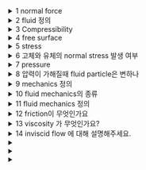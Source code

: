 <details>
  <summary>1 normal force</summary>

  ### 코드
  ```js
  ```
  ### 정답
  ```js
  표면이 물체에 가하는 힘 (힘의 방향이 표면에 수직)
  ```
</details>

<details>
  <summary>2 fluid 정의</summary>

  ### 코드
  ```js
  ```
  ### 정답
  ```js
  shear stress가 발생하면 지속적으로 형태가 변하는 물질
  (가스나 액체를 의미, shear stress가 작용하지 않음)

  압력 크기의 변화가 없고 표면에 가해지는 힘이 있다면, 가스와 액체는 똑같이 움직임
  (가스인지 액체인지 신경 안쓰고 분석 가능)

  가스와 액체가 똑같이 움직이는 예시:
  바람이 부는 터널 안에서 하는 잠수함 테스트 (actual fluid: 물, test fluid: 공기)
  물 속에서 제트 엔진 테스트 (actual fluid: 공기, test fluid: 물)

  예외:
  공기 중의 물 표면: 호수 위에 떠있는 보트 때문에 발생하는 물결 -> 가스로 모델링 불가능
  빠른 속도로 흐르는 가스: 로켓 (압력의 변화가 큼) -> 물로 모델링 불가능
  ```
</details>

<details>
  <summary>3 Compressibility</summary>

  ### 코드
  ```js
  ```
  ### 정답
  ```js
  압력이 변화할때, 상대적인 부피의 변화
  ```
</details>

<details>
  <summary>4 free surface</summary>

  ### 코드
  ```js
  ```
  ### 정답
  ```js
  힘이 가해지지 않은 물체의 표면

  예시: 공기에 노출된 물 (물의 표면에 가해지는 힘이 없음) / 가만히 세워져있는 컵에 들어있는 물의 표면
  ```
</details>

<details>
  <summary>5 stress</summary>

  ### 코드
  ```js
  ```
  ### 정답
  ```js
  단위 면적당 표면에 발생하는 저항력

  normal stress: 물체의 표면에 수직인 저항력
  - 유체, 고체 모두 발생

  shear stress: 물체의 표면에 평행한 저항력
  - 갇혀있는 유체에서는 발생하지 않음 (흐르는 유체에서만 발생)
  ```
</details>

<details>
  <summary>6 고체와 유체의 normal stress 발생 여부</summary>

  ### 코드
  ```js
  ```
  ### 정답
  ```js
  고체와 유체 모두 normal stress 발생 (누르는 힘에 저항)
  주의: 유체의 경우 갇혀있는 경우(fluid at rest)에만 해당
  ```
</details>

<details>
  <summary>7 pressure</summary>

  ### 코드
  ```js
  ```
  ### 정답
  ```js
  갇혀있는 유체(fluid at rest)에 작용하는 유일한 normal stress
  pressure는 항상 유체의 안쪽, 수직 방향으로 작용
  ```
</details>

<details>
  <summary>8 압력이 가해질때 fluid particle은 변하나</summary>

  ### 코드
  ```js
  ```
  ### 정답
  ```js
  압력이 가해지지 않으면 fluid particle은 면적크기가 같고 형태가 그대로
  압력이 강할수록 면적 크기가 작아지고 약할수록 면적 크기가 커짐 
  ```
</details>

<details>
  <summary>9 mechanics 정의</summary>

  ### 코드
  ```js
  ```
  ### 정답
  ```js
  관찰 대상의 위치 변화에 대해 연구하는 물리학의 한 영역
  ```
</details>

<details>
  <summary>10 fluid mechanics의 종류</summary>

  ### 코드
  ```js
  ```
  ### 정답
  ```js
  fluid statics (hydrostatics): 갇혀있는 유체(net force, F(net force) = 0)

  fluid dynamics: 움직이는 유체 (F = ma)
  ```
</details>

<details>
  <summary>11 fluid mechanics 정의</summary>

  ### 코드
  ```js
  ```
  ### 정답
  ```js
  shear stress가 발생하는 동안 지속적으로 형태가 변하는 물질(유체)가 물리 법칙에 의해 어떻게 움직이는지 연구하는 학문
  ```
</details>

<details>
  <summary>12 friction이 무엇인가요</summary>

  ### 코드
  ```js
  ```
  ### 정답
  ```js
  object와 바닥이 맞닿는 면에 가해지는 저항력입니다.
  ```
</details>

<details>
  <summary>13 viscosity 가 무엇인가요?</summary>

  ### 코드
  ```js
  ```
  ### 정답
  ```js
  유체가 움직일때 저항하는 정도를 말합니다.
  ```
</details>

<details>
  <summary>14 inviscid flow 에 대해 설명해주세요.</summary>

  ### 코드
  ```js
  ```
  ### 정답
  ```js
  viscosity가 아주 미미하거나 아예 없는 유체의 움직임을 의미합니다.
  ```
</details>

<details>
  <summary></summary>

  ### 코드
  ```js
  ```
  ### 정답
  ```js
  ```
</details>

<details>
  <summary></summary>

  ### 코드
  ```js
  ```
  ### 정답
  ```js
  ```
</details>

<details>
  <summary></summary>

  ### 코드
  ```js
  ```
  ### 정답
  ```js
  ```
</details>

